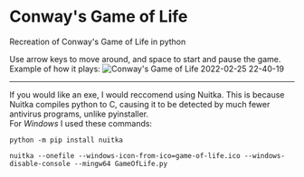 # Conway's Game of Life
Recreation of Conway's Game of Life in python

Use arrow keys to move around, and space to start and pause the game.
Example of how it plays:
![Conway's Game of Life 2022-02-25 22-40-19](https://user-images.githubusercontent.com/87543311/155833027-6cde3fe1-1000-4236-8e3f-f1bc2f259941.gif)

---

If you would like an exe, I would reccomend using Nuitka. This is because Nuitka compiles python to C, causing it to be detected by much fewer antivirus programs, unlike pyinstaller.<br />
For *Windows* I used these commands:

```
python -m pip install nuitka

nuitka --onefile --windows-icon-from-ico=game-of-life.ico --windows-disable-console --mingw64 GameOfLife.py
```

